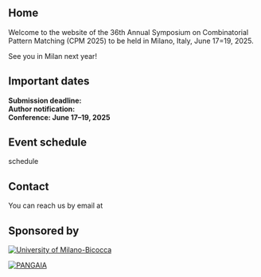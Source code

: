 ## Home

Welcome to the website of the 36th Annual Symposium on Combinatorial Pattern Matching (CPM 2025) to be held in Milano, Italy, June 17=19, 2025.

See you in Milan next year!


## Important dates

**Submission deadline:**   
**Author notification:**   
**Conference: June 17–19, 2025**  

## Event schedule
schedule

## Contact

You can reach us by email at 

## Sponsored by

[![University of Milano-Bicocca](unimib.jpg)](https://www.unimib.it)

[![PANGAIA](pangaia-logo-trimmed.png)](https://www.pangenome.eu)
